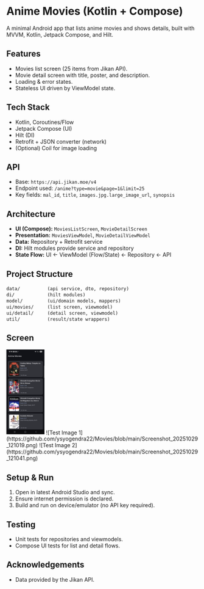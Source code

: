 # Anime Movies (Kotlin + Compose)

A minimal Android app that lists anime movies and shows details, built with MVVM, Kotlin, Jetpack Compose, and Hilt.

## Features

* Movies list screen (25 items from Jikan API).
* Movie detail screen with title, poster, and description.
* Loading & error states.
* Stateless UI driven by ViewModel state.

## Tech Stack

* Kotlin, Coroutines/Flow
* Jetpack Compose (UI)
* Hilt (DI)
* Retrofit + JSON converter (network)
* (Optional) Coil for image loading

## API

* Base: `https://api.jikan.moe/v4`
* Endpoint used: `/anime?type=movie&page=1&limit=25`
* Key fields: `mal_id`, `title`, `images.jpg.large_image_url`, `synopsis`

## Architecture

* **UI (Compose):** `MoviesListScreen`, `MovieDetailScreen`
* **Presentation:** `MoviesViewModel`, `MovieDetailViewModel`
* **Data:** Repository + Retrofit service
* **DI:** Hilt modules provide service and repository
* **State Flow:** UI ← ViewModel (Flow/State) ← Repository ← API

## Project Structure

```
data/          (api service, dto, repository)
di/            (hilt modules)
model/         (ui/domain models, mappers)
ui/movies/     (list screen, viewmodel)
ui/detail/     (detail screen, viewmodel)
util/          (result/state wrappers)
```
## Screen

<img src="https://github.com/ysyogendra22/Movies/blob/main/Screenshot_20251029_121019.png" width="100">
![Test Image 1](https://github.com/ysyogendra22/Movies/blob/main/Screenshot_20251029_121019.png)
![Test Image 2](https://github.com/ysyogendra22/Movies/blob/main/Screenshot_20251029_121041.png)



## Setup & Run

1. Open in latest Android Studio and sync.
2. Ensure internet permission is declared.
3. Build and run on device/emulator (no API key required).

## Testing

* Unit tests for repositories and viewmodels.
* Compose UI tests for list and detail flows.

## Acknowledgements

* Data provided by the Jikan API.
